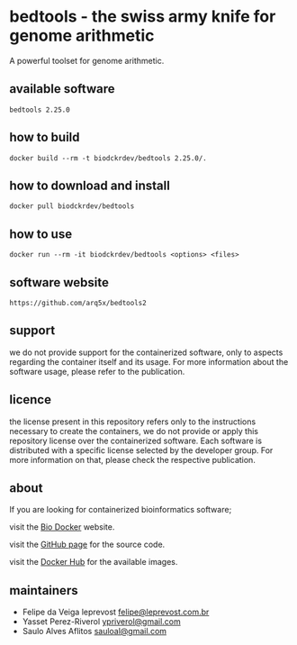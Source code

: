 bedtools - the swiss army knife for genome arithmetic
=====
A powerful toolset for genome arithmetic.


available software
--------
`bedtools 2.25.0`


how to build
------------
`docker build --rm -t biodckrdev/bedtools 2.25.0/.`


how to download and install
---------------------------
`docker pull biodckrdev/bedtools`


how to use
------------
`docker run --rm -it biodckrdev/bedtools <options> <files>`


software website
----------------
`https://github.com/arq5x/bedtools2`


support
-------
we do not provide support for the containerized software, only to aspects regarding the container itself
and its usage. For more information about the software usage, please refer to the publication.


licence
-------
the license present in this repository refers only to the instructions necessary to create the containers, we do not provide or apply this repository license over the containerized software. Each software is distributed with a specific license selected by the developer group. For more information on that, please check the respective publication.


about
-----
If you are looking for containerized bioinformatics software;

visit the [Bio Docker](http://biodocker.github.io "Bio Docker") website.

visit the [GitHub page](https://github.com/BioDocker/) for the source code.

visit the [Docker Hub](https://registry.hub.docker.com/repos/biodckr/) for the available images.


maintainers
-----------
* Felipe da Veiga leprevost <felipe@leprevost.com.br>
* Yasset Perez-Riverol <ypriverol@gmail.com>
* Saulo Alves Aflitos <sauloal@gmail.com>
